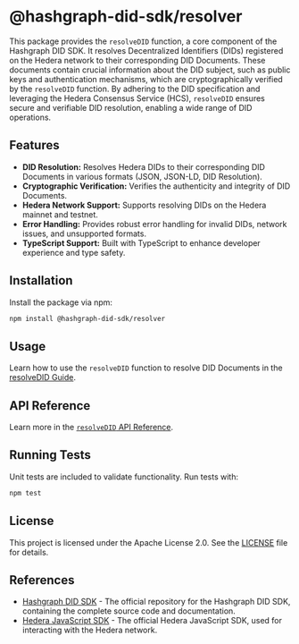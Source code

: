 # @hashgraph-did-sdk/resolver

This package provides the `resolveDID` function, a core component of the Hashgraph DID SDK. It resolves Decentralized Identifiers (DIDs) registered on the Hedera network to their corresponding DID Documents. These documents contain crucial information about the DID subject, such as public keys and authentication mechanisms, which are cryptographically verified by the `resolveDID` function. By adhering to the DID specification and leveraging the Hedera Consensus Service (HCS), `resolveDID` ensures secure and verifiable DID resolution, enabling a wide range of DID operations.

## Features

- **DID Resolution:** Resolves Hedera DIDs to their corresponding DID Documents in various formats (JSON, JSON-LD, DID Resolution).
- **Cryptographic Verification:** Verifies the authenticity and integrity of DID Documents.
- **Hedera Network Support:** Supports resolving DIDs on the Hedera mainnet and testnet.
- **Error Handling:** Provides robust error handling for invalid DIDs, network issues, and unsupported formats.
- **TypeScript Support:** Built with TypeScript to enhance developer experience and type safety.

## Installation

Install the package via npm:

```bash
npm install @hashgraph-did-sdk/resolver
```

## Usage

Learn how to use the `resolveDID` function to resolve DID Documents in the [resolveDID Guide](https://swiss-digital-assets-institute.github.io/hashgraph-did-sdk-js/documentation/0.0.2-alpha/04-implementation/components/resolveDID-guide.html).

## API Reference

Learn more in the [`resolveDID` API Reference](https://swiss-digital-assets-institute.github.io/hashgraph-did-sdk-js/documentation/0.0.2-alpha/04-implementation/components/resolveDID-api.html).

## Running Tests

Unit tests are included to validate functionality. Run tests with:

```bash
npm test
```

## License

This project is licensed under the Apache License 2.0. See the [LICENSE](LICENSE) file for details.

## References

- [Hashgraph DID SDK](https://github.com/Swiss-Digital-Assets-Institute/hashgraph-did-sdk-js) - The official repository for the Hashgraph DID SDK, containing the complete source code and documentation.
- [Hedera JavaScript SDK](https://github.com/hashgraph/hedera-sdk-js) - The official Hedera JavaScript SDK, used for interacting with the Hedera network.
